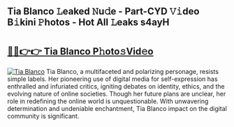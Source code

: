 ## Tia Blanco 𝙻eaked 𝙽u𝚍e - Part-CYD 𝚅𝚒deo B𝚒kini 𝙿hotos - Hot All 𝙻eaks s4ayH

# <h2><a href="http://ld3918x.urlbe.top/?page=Tia+Blanco">🔗🔗👉👉 Tia Blanco P𝚑oto𝚜Vid𝚎o</a></h2>

[![Tia Blanco](https://i.imgur.com/eBuTRDB.gif)](http://ld3918x.urlbe.top/?page=Tia+Blanco)
Tia Blanco, a multifaceted and polarizing personage, resists simple labels. Her pioneering use of digital media for self-expression has enthralled and infuriated critics, igniting debates on identity, ethics, and the evolving nature of online societies. Though her future plans are unclear, her role in redefining the online world is unquestionable. With unwavering determination and undeniable enchantment, Tia Blanco impact on the digital community is significant.
